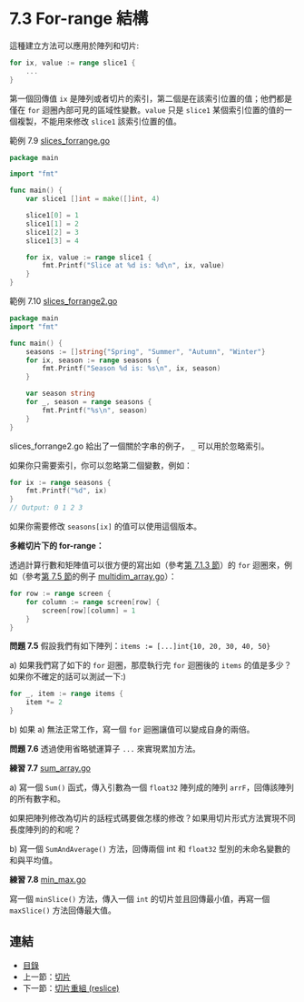 # 7.3 For-range 結構

這種建立方法可以應用於陣列和切片:

```go
for ix, value := range slice1 {
	...
}
```

第一個回傳值 `ix` 是陣列或者切片的索引，第二個是在該索引位置的值；他們都是僅在 `for` 迴圈內部可見的區域性變數。`value` 只是 `slice1` 某個索引位置的值的一個複製，不能用來修改 `slice1` 該索引位置的值。

範例 7.9 [slices_forrange.go](examples/chapter_7/slices_forrange.go)

```go
package main

import "fmt"

func main() {
	var slice1 []int = make([]int, 4)

	slice1[0] = 1
	slice1[1] = 2
	slice1[2] = 3
	slice1[3] = 4

	for ix, value := range slice1 {
		fmt.Printf("Slice at %d is: %d\n", ix, value)
	}
}
```

範例 7.10 [slices_forrange2.go](examples/chapter_7/slices_forrange2.go)

```go
package main
import "fmt"

func main() {
	seasons := []string{"Spring", "Summer", "Autumn", "Winter"}
	for ix, season := range seasons {
		fmt.Printf("Season %d is: %s\n", ix, season)
	}

	var season string
	for _, season = range seasons {
		fmt.Printf("%s\n", season)
	}
}
```

slices_forrange2.go 給出了一個關於字串的例子， `_` 可以用於忽略索引。

如果你只需要索引，你可以忽略第二個變數，例如：

```go
for ix := range seasons {
	fmt.Printf("%d", ix)
}
// Output: 0 1 2 3
```

如果你需要修改 `seasons[ix]` 的值可以使用這個版本。

**多維切片下的 for-range：**

透過計算行數和矩陣值可以很方便的寫出如（參考[第 7.1.3 節](07.1.md)）的 `for` 迴圈來，例如（參考[第 7.5 節](07.5.md)的例子 [multidim_array.go](exercises/chapter_7/multidim_array.go)）：

```go
for row := range screen {
	for column := range screen[row] {
		screen[row][column] = 1
	}
}
```

**問題 7.5** 假設我們有如下陣列：`items := [...]int{10, 20, 30, 40, 50}`

a) 如果我們寫了如下的 `for` 迴圈，那麼執行完 `for` 迴圈後的 `items` 的值是多少？如果你不確定的話可以測試一下:)

```go
for _, item := range items {
	item *= 2
}
```

b) 如果 a) 無法正常工作，寫一個 `for` 迴圈讓值可以變成自身的兩倍。

**問題 7.6** 透過使用省略號運算子 `...` 來實現累加方法。

**練習 7.7** [sum_array.go](exercises/chapter_7/sum_array.go)

a) 寫一個 `Sum()` 函式，傳入引數為一個 `float32` 陣列成的陣列 `arrF`，回傳該陣列的所有數字和。

如果把陣列修改為切片的話程式碼要做怎樣的修改？如果用切片形式方法實現不同長度陣列的的和呢？

b) 寫一個 `SumAndAverage()` 方法，回傳兩個 int 和 `float32` 型別的未命名變數的和與平均值。

**練習 7.8** [min_max.go](exercises/chapter_7/min_max.go)

寫一個 `minSlice()` 方法，傳入一個 `int` 的切片並且回傳最小值，再寫一個 `maxSlice()` 方法回傳最大值。

## 連結

- [目錄](directory.md)
- 上一節：[切片](07.2.md)
- 下一節：[切片重組 (reslice)](07.4.md)

